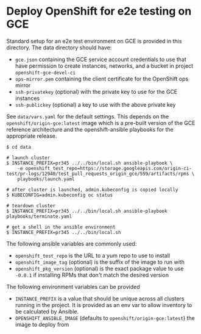 # Deploy OpenShift for e2e testing on GCE

Standard setup for an e2e test environment on GCE is provided in this directory. The data directory
should have:

* `gce.json` containing the GCE service account credentials to use that have permission to create instances, networks, and a bucket in project `openshift-gce-devel-ci`
* `ops-mirror.pem` containing the client certificate for the OpenShift ops mirror
* `ssh-privatekey` (optional) with the private key to use for the GCE instances
* `ssh-publickey` (optional) a key to use with the above private key

See `data/vars.yaml` for the default settings.  This depends on the `openshift/origin-gce:latest` image
which is a pre-built version of the GCE reference architecture and the openshift-ansible playbooks for the
appropriate release.

```
$ cd data

# launch cluster
$ INSTANCE_PREFIX=pr345 ../../bin/local.sh ansible-playbook \
    -e openshift_test_repo=https://storage.googleapis.com/origin-ci-test/pr-logs/12940/test_pull_requests_origin_gce/559/artifacts/rpms \
    playbooks/launch.yaml

# after cluster is launched, admin.kubeconfig is copied locally
$ KUBECONFIG=admin.kubeconfig oc status

# teardown cluster
$ INSTANCE_PREFIX=pr345 ../../bin/local.sh ansible-playbook playbooks/terminate.yaml

# get a shell in the ansible environment
$ INSTANCE_PREFIX=pr345 ../../bin/local.sh
```

The following ansible variables are commonly used:

* `openshift_test_repo` is the URL to a yum repo to use to install
* `openshift_image_tag` (optional) is the suffix of the image to run with
* `openshift_pkg_version` (optional) is the exact package value to use `-0.0.1` if installing RPMs that don't match the desired version

The following environment variables can be provided

* `INSTANCE_PREFIX` is a value that should be unique across all clusters running in the project. It is provided as an env var to allow inventory to be calculated by Ansible.
* `OPENSHIFT_ANSIBLE_IMAGE` (defaults to `openshift/origin-gce:latest`) the image to deploy from

